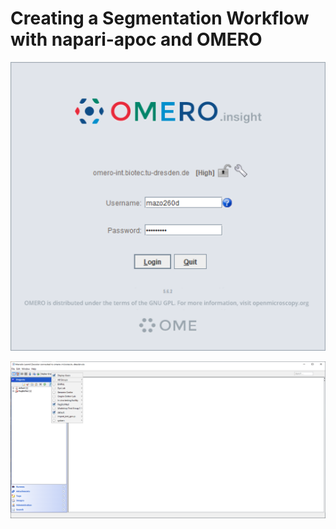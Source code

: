 # Creating a Segmentation Workflow with napari-apoc and OMERO

![](apoc_omero_1.png)

![](apoc_omero_2.png)